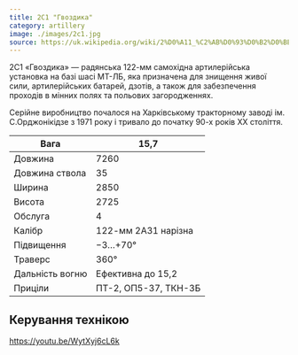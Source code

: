 ```yaml
---
title: 2С1 "Гвоздика"
category: artillery
image: ./images/2c1.jpg
source: https://uk.wikipedia.org/wiki/2%D0%A11_%C2%AB%D0%93%D0%B2%D0%BE%D0%B7%D0%B4%D0%B8%D0%BA%D0%B0%C2%BB
---
```

2С1 «Гвоздика» — радянська 122-мм самохідна артилерійська установка на базі шасі МТ-ЛБ, яка призначена для знищення живої сили, артилерійських батарей, дзотів, а також для забезпечення проходів в мінних полях та польових загородженнях.

Серійне виробництво почалося на Харківському тракторному заводі ім. С.Орджонікідзе з 1971 року і тривало до початку 90-х років ХХ століття. 

Вага |  15,7
------|------
Довжина |   7260
Довжина ствола |    35
Ширина |    2850
Висота |    2725
Обслуга |   4
Калібр |	122-мм 2А31 нарізна
Підвищення |	−3…+70°
Траверс |	360°
Дальність вогню | Ефективна	до 15,2
Приціли | 	ПТ-2, ОП5-37, ТКН-3Б

## Керування технікою

https://youtu.be/WytXyj6cL6k